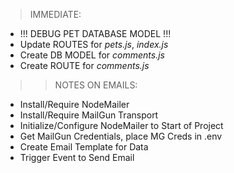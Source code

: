 > IMMEDIATE: 
- !!! DEBUG PET DATABASE MODEL !!!
- Update ROUTES for <i>pets.js</i>, <i>index.js</i>
- Create DB MODEL for <i>comments.js</i>
- Create ROUTE for <i>comments.js</i>

>> NOTES ON EMAILS:
- Install/Require NodeMailer
- Install/Require MailGun Transport
- Initialize/Configure NodeMailer to Start of Project
- Get MailGun Credentials, place MG Creds in .env
- Create Email Template for Data
- Trigger Event to Send Email